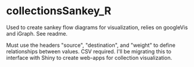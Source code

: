 # collectionsSankey_R
Used to create sankey flow diagrams for visualization, relies on googleVis and iGraph. See readme.

Must use the headers "source", "destination", and "weight" to define relationships between values. CSV required. 
I'll be migrating this to interface with Shiny to create web-apps for collection visualization. 
